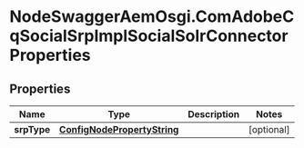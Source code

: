 # NodeSwaggerAemOsgi.ComAdobeCqSocialSrpImplSocialSolrConnectorProperties

## Properties
Name | Type | Description | Notes
------------ | ------------- | ------------- | -------------
**srpType** | [**ConfigNodePropertyString**](ConfigNodePropertyString.md) |  | [optional] 


